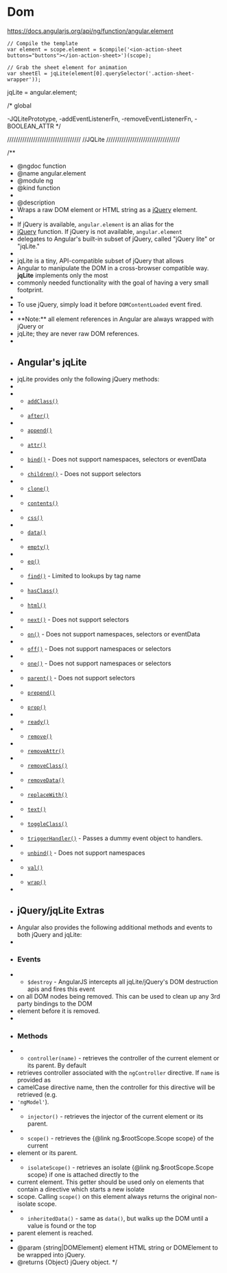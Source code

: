 # Dom 

https://docs.angularjs.org/api/ng/function/angular.element


    // Compile the template
    var element = scope.element = $compile('<ion-action-sheet buttons="buttons"></ion-action-sheet>')(scope);

    // Grab the sheet element for animation
    var sheetEl = jqLite(element[0].querySelector('.action-sheet-wrapper'));


jqLite = angular.element;



/* global

  -JQLitePrototype,
  -addEventListenerFn,
  -removeEventListenerFn,
  -BOOLEAN_ATTR
*/

//////////////////////////////////
//JQLite
//////////////////////////////////

/**
 * @ngdoc function
 * @name angular.element
 * @module ng
 * @kind function
 *
 * @description
 * Wraps a raw DOM element or HTML string as a [jQuery](http://jquery.com) element.
 *
 * If jQuery is available, `angular.element` is an alias for the
 * [jQuery](http://api.jquery.com/jQuery/) function. If jQuery is not available, `angular.element`
 * delegates to Angular's built-in subset of jQuery, called "jQuery lite" or "jqLite."
 *
 * <div class="alert alert-success">jqLite is a tiny, API-compatible subset of jQuery that allows
 * Angular to manipulate the DOM in a cross-browser compatible way. **jqLite** implements only the most
 * commonly needed functionality with the goal of having a very small footprint.</div>
 *
 * To use jQuery, simply load it before `DOMContentLoaded` event fired.
 *
 * <div class="alert">**Note:** all element references in Angular are always wrapped with jQuery or
 * jqLite; they are never raw DOM references.</div>
 *
 * ## Angular's jqLite
 * jqLite provides only the following jQuery methods:
 *
 * - [`addClass()`](http://api.jquery.com/addClass/)
 * - [`after()`](http://api.jquery.com/after/)
 * - [`append()`](http://api.jquery.com/append/)
 * - [`attr()`](http://api.jquery.com/attr/)
 * - [`bind()`](http://api.jquery.com/bind/) - Does not support namespaces, selectors or eventData
 * - [`children()`](http://api.jquery.com/children/) - Does not support selectors
 * - [`clone()`](http://api.jquery.com/clone/)
 * - [`contents()`](http://api.jquery.com/contents/)
 * - [`css()`](http://api.jquery.com/css/)
 * - [`data()`](http://api.jquery.com/data/)
 * - [`empty()`](http://api.jquery.com/empty/)
 * - [`eq()`](http://api.jquery.com/eq/)
 * - [`find()`](http://api.jquery.com/find/) - Limited to lookups by tag name
 * - [`hasClass()`](http://api.jquery.com/hasClass/)
 * - [`html()`](http://api.jquery.com/html/)
 * - [`next()`](http://api.jquery.com/next/) - Does not support selectors
 * - [`on()`](http://api.jquery.com/on/) - Does not support namespaces, selectors or eventData
 * - [`off()`](http://api.jquery.com/off/) - Does not support namespaces or selectors
 * - [`one()`](http://api.jquery.com/one/) - Does not support namespaces or selectors
 * - [`parent()`](http://api.jquery.com/parent/) - Does not support selectors
 * - [`prepend()`](http://api.jquery.com/prepend/)
 * - [`prop()`](http://api.jquery.com/prop/)
 * - [`ready()`](http://api.jquery.com/ready/)
 * - [`remove()`](http://api.jquery.com/remove/)
 * - [`removeAttr()`](http://api.jquery.com/removeAttr/)
 * - [`removeClass()`](http://api.jquery.com/removeClass/)
 * - [`removeData()`](http://api.jquery.com/removeData/)
 * - [`replaceWith()`](http://api.jquery.com/replaceWith/)
 * - [`text()`](http://api.jquery.com/text/)
 * - [`toggleClass()`](http://api.jquery.com/toggleClass/)
 * - [`triggerHandler()`](http://api.jquery.com/triggerHandler/) - Passes a dummy event object to handlers.
 * - [`unbind()`](http://api.jquery.com/unbind/) - Does not support namespaces
 * - [`val()`](http://api.jquery.com/val/)
 * - [`wrap()`](http://api.jquery.com/wrap/)
 *
 * ## jQuery/jqLite Extras
 * Angular also provides the following additional methods and events to both jQuery and jqLite:
 *
 * ### Events
 * - `$destroy` - AngularJS intercepts all jqLite/jQuery's DOM destruction apis and fires this event
 *    on all DOM nodes being removed.  This can be used to clean up any 3rd party bindings to the DOM
 *    element before it is removed.
 *
 * ### Methods
 * - `controller(name)` - retrieves the controller of the current element or its parent. By default
 *   retrieves controller associated with the `ngController` directive. If `name` is provided as
 *   camelCase directive name, then the controller for this directive will be retrieved (e.g.
 *   `'ngModel'`).
 * - `injector()` - retrieves the injector of the current element or its parent.
 * - `scope()` - retrieves the {@link ng.$rootScope.Scope scope} of the current
 *   element or its parent.
 * - `isolateScope()` - retrieves an isolate {@link ng.$rootScope.Scope scope} if one is attached directly to the
 *   current element. This getter should be used only on elements that contain a directive which starts a new isolate
 *   scope. Calling `scope()` on this element always returns the original non-isolate scope.
 * - `inheritedData()` - same as `data()`, but walks up the DOM until a value is found or the top
 *   parent element is reached.
 *
 * @param {string|DOMElement} element HTML string or DOMElement to be wrapped into jQuery.
 * @returns {Object} jQuery object.
 */



